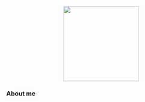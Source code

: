 <div id="header" align="center">
  <img src="https://avatars.githubusercontent.com/u/64903011" width="200"/>
</div>

<div align="center">
</div>

### About me

<!--
**XavierCS-dev/XavierCS-dev** is a ✨ _special_ ✨ repository because its `README.md` (this file) appears on your GitHub profile.

Here are some ideas to get you started:

- 🔭 I’m currently working on ...
- 🌱 I’m currently learning ...
- 👯 I’m looking to collaborate on ...
- 🤔 I’m looking for help with ...
- 💬 Ask me about ...
- 📫 How to reach me: ...
- 😄 Pronouns: ...
- ⚡ Fun fact: ...
-->
